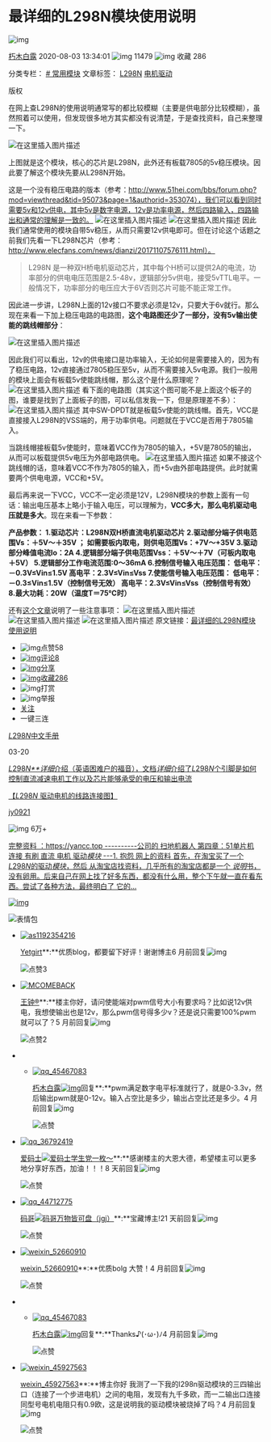 # 最详细的L298N模块使用说明

![img](https://csdnimg.cn/release/blogv2/dist/pc/img/original.png)

[朽木白露](https://blog.csdn.net/qq_45467083) 2020-08-03 13:34:01 ![img](https://csdnimg.cn/release/blogv2/dist/pc/img/articleReadEyes.png) 11479 ![img](https://csdnimg.cn/release/blogv2/dist/pc/img/tobarCollect.png) 收藏 286

分类专栏： [# 常用模块](https://blog.csdn.net/qq_45467083/category_9551195.html) 文章标签： [L298N](https://www.csdn.net/tags/MtjaEg2sNTY3NDQtYmxvZwO0O0OO0O0O.html) [电机驱动](https://www.csdn.net/tags/MtTaEg2sMTA2NTktYmxvZwO0O0OO0O0O.html)

版权

在网上查L298N的使用说明通常写的都比较模糊（主要是供电部分比较模糊），虽然照着可以使用，但发现很多地方其实都没有说清楚，于是查找资料，自己来整理一下。

![在这里插入图片描述](https://img-blog.csdnimg.cn/20200803130654485.png?x-oss-process=image/watermark,type_ZmFuZ3poZW5naGVpdGk,shadow_10,text_aHR0cHM6Ly9ibG9nLmNzZG4ubmV0L3FxXzQ1NDY3MDgz,size_16,color_FFFFFF,t_70)

上图就是这个模块，核心的芯片是L298N，此外还有板载7805的5v稳压模块。因此要了解这个模块先要从L298N开始。

这是一个没有稳压电路的版本（参考：http://www.51hei.com/bbs/forum.php?mod=viewthread&tid=95073&page=1&authorid=353074），我们可以看到同时需要5v和12v供电，其中5v是数字电源，12v是功率电源，然后四路输入，四路输出和通常的理解是一致的。
![在这里插入图片描述](https://img-blog.csdnimg.cn/20200803130817922.png?x-oss-process=image/watermark,type_ZmFuZ3poZW5naGVpdGk,shadow_10,text_aHR0cHM6Ly9ibG9nLmNzZG4ubmV0L3FxXzQ1NDY3MDgz,size_16,color_FFFFFF,t_70)
![在这里插入图片描述](https://img-blog.csdnimg.cn/2020080313085380.png?x-oss-process=image/watermark,type_ZmFuZ3poZW5naGVpdGk,shadow_10,text_aHR0cHM6Ly9ibG9nLmNzZG4ubmV0L3FxXzQ1NDY3MDgz,size_16,color_FFFFFF,t_70)
因此我们通常使用的模块自带5v稳压，从而只需要12v供电即可。但在讨论这个话题之前我们先看一下L298N芯片（参考：http://www.elecfans.com/news/dianzi/20171107576111.html）。

> L298N
> 是一种双H桥电机驱动芯片，其中每个H桥可以提供2A的电流，功率部分的供电电压范围是2.5-48v，逻辑部分5v供电，接受5vTTL电平。一般情况下，功率部分的电压应大于6V否则芯片可能不能正常工作。

因此进一步讲，L298N上面的12v接口不要求必须是12v，只要大于6v就行。那么现在来看一下加上稳压电路的电路图，**这个电路图还少了一部分，没有5v输出使能的跳线帽部分**：

![在这里插入图片描述](https://img-blog.csdnimg.cn/20200803131530382.png?x-oss-process=image/watermark,type_ZmFuZ3poZW5naGVpdGk,shadow_10,text_aHR0cHM6Ly9ibG9nLmNzZG4ubmV0L3FxXzQ1NDY3MDgz,size_16,color_FFFFFF,t_70)

因此我们可以看出，12v的供电接口是功率输入，无论如何是需要接入的，因为有了稳压电路，12v直接通过7805稳压至5v，从而不需要接入5v电源。我们一般用的模块上面会有板载5v使能跳线帽，那么这个是什么原理呢？
![在这里插入图片描述](https://img-blog.csdnimg.cn/2020080313152197.png?x-oss-process=image/watermark,type_ZmFuZ3poZW5naGVpdGk,shadow_10,text_aHR0cHM6Ly9ibG9nLmNzZG4ubmV0L3FxXzQ1NDY3MDgz,size_16,color_FFFFFF,t_70)
看下面的电路图（其实这个图可能不是上面这个板子的图，谁要是找到了上面板子的图，可以私信发我一下，但是原理差不多）：
![在这里插入图片描述](https://img-blog.csdnimg.cn/2020080313194346.png?x-oss-process=image/watermark,type_ZmFuZ3poZW5naGVpdGk,shadow_10,text_aHR0cHM6Ly9ibG9nLmNzZG4ubmV0L3FxXzQ1NDY3MDgz,size_16,color_FFFFFF,t_70)
其中SW-DPDT就是板载5v使能的跳线帽。首先，VCC是直接接入L298N的VSS端的，用于功率供电。问题就在于VCC是否用于7805输入。

当跳线帽接板载5v使能时，意味着VCC作为7805的输入，+5V是7805的输出，从而可以板载提供5v电压为外部电路供电。
![在这里插入图片描述](https://img-blog.csdnimg.cn/20200803132413621.png?x-oss-process=image/watermark,type_ZmFuZ3poZW5naGVpdGk,shadow_10,text_aHR0cHM6Ly9ibG9nLmNzZG4ubmV0L3FxXzQ1NDY3MDgz,size_16,color_FFFFFF,t_70)
如果不接这个跳线帽的话，意味着VCC不作为7805的输入，而+5v由外部电路提供。此时就需要两个供电电源，VCC和+5V。

最后再来说一下VCC，VCC不一定必须是12V，L298N模块的参数上面有一句话：输出电压基本上略小于输入电压，可以理解为，**VCC多大，那么电机驱动电压就是多大**。现在来看一下参数：

**产品参数：
1.驱动芯片：L298N双H桥直流电机驱动芯片
2.驱动部分端子供电范围Vs：＋5V～＋35V ； 如需要板内取电，则供电范围Vs：+7V～+35V
3.驱动部分峰值电流Io：2A
4.逻辑部分端子供电范围Vss：＋5V～＋7V（可板内取电＋5V）
5.逻辑部分工作电流范围:0～36mA
6.控制信号输入电压范围：
低电平：－0.3V≤Vin≤1.5V
高电平：2.3V≤Vin≤Vss
7.使能信号输入电压范围：
低电平：－0.3≤Vin≤1.5V（控制信号无效）
高电平：2.3V≤Vin≤Vss（控制信号有效）
8.最大功耗：20W（温度T＝75℃时）**

还有[这个文章](https://wenku.baidu.com/view/bdb372f283c4bb4cf7ecd1da.html)说明了一些注意事项：
![在这里插入图片描述](https://img-blog.csdnimg.cn/20200803133007687.png)
![在这里插入图片描述](https://img-blog.csdnimg.cn/2020080313302428.png)
![在这里插入图片描述](https://img-blog.csdnimg.cn/2020080313303715.png?x-oss-process=image/watermark,type_ZmFuZ3poZW5naGVpdGk,shadow_10,text_aHR0cHM6Ly9ibG9nLmNzZG4ubmV0L3FxXzQ1NDY3MDgz,size_16,color_FFFFFF,t_70)
原文链接：[最详细的L298N模块使用说明](https://mp.weixin.qq.com/s?__biz=MzUzNTk1OTk0Mw==&mid=2247485220&idx=1&sn=07e151782434981fedce05ab79a7e19e&chksm=fafcc7cccd8b4eda27685e018abf870b321ecdd3247b29cf65f15158914fa98a9565f2331fb8&token=434711069&lang=zh_CN#rd)



- ![img](https://csdnimg.cn/release/blogv2/dist/pc/img/tobarThumbUp.png)点赞58
- [![img](https://csdnimg.cn/release/blogv2/dist/pc/img/tobarComment.png)评论8](https://blog.csdn.net/qq_45467083/article/details/107761406#commentBox)
- [![img](https://csdnimg.cn/release/blogv2/dist/pc/img/tobarShare.png)分享](javascript:;)
- [![img](https://csdnimg.cn/release/blogv2/dist/pc/img/tobarCollect.png)收藏286](javascript:;)
- ![img](https://csdnimg.cn/release/blogv2/dist/pc/img/tobarReward.png)打赏
- ![img](https://csdnimg.cn/release/blogv2/dist/pc/img/tobarReport.png)举报
- [关注](javascript:;)
- 一键三连

[*L*298*N*中文手册](https://download.csdn.net/download/qq_33940805/10298530)

03-20

[*L*298*N**详细*介绍（英语困难户的福音），文档*详细*介绍了*L*298*N*个引脚是如何控制直流减速电机工作以及芯片能够承受的电压和输出电流](https://download.csdn.net/download/qq_33940805/10298530)

[【*L*298*N* 驱动电机的线路连接图】](https://blog.csdn.net/ca1m0921/article/details/80569721)

[jy0921](https://blog.csdn.net/ca1m0921)

![img](https://csdnimg.cn/release/blogv2/dist/pc/img/readCountBlack.png) 6万+

[完整资料 ：https://ya*n*cc.top ----------公司的 扫地机器人 第四章：51单片机 连接 有刷 直流 电机 驱动*模块* ---1. 抱怨 网上的资料 首先，在淘宝买了一个*L*298*N*的驱动*模块*，然后 从淘宝店找资料，几乎所有的淘宝店都是一个 *说明*书，没有卵用。后来自己在网上找了好多东西，都没有什么用，整个下午就一直在看东西。尝试了各种方法，最终明白了 它的...](https://blog.csdn.net/ca1m0921/article/details/80569721)





[![img](https://profile.csdnimg.cn/0/5/1/3_weixin_45710390)](https://blog.csdn.net/weixin_45710390)

![表情包](https://csdnimg.cn/release/blogv2/dist/pc/img/emoticon.png)



- [![as1192354216](https://profile.csdnimg.cn/8/E/8/3_as1192354216)](https://blog.csdn.net/as1192354216)

  [Yetgirt](https://blog.csdn.net/as1192354216)**:**优质blog，都要留下好评！谢谢博主6 月前回复![img](https://csdnimg.cn/release/blogv2/dist/pc/img/commentMore.png)

  ![点赞](https://csdnimg.cn/release/blogv2/dist/pc/img/commentUnHeart.png)3

- [![MCOMEBACK](https://profile.csdnimg.cn/F/7/B/3_mcomeback)](https://blog.csdn.net/MCOMEBACK)

  [王钟®](https://blog.csdn.net/MCOMEBACK)**:**楼主你好，请问使能端对pwm信号大小有要求吗？比如说12v供电，我想使输出也是12v，那么pwm信号得多少v？还是说只需要100%pwm就可以了？5 月前回复![img](https://csdnimg.cn/release/blogv2/dist/pc/img/commentMore.png)

  ![点赞](https://csdnimg.cn/release/blogv2/dist/pc/img/commentUnHeart.png)2

- - [![qq_45467083](https://profile.csdnimg.cn/7/0/3/3_qq_45467083)](https://blog.csdn.net/qq_45467083)

    [朽木白露![img](https://csdnimg.cn/release/blogv2/dist/components/img/bloger@2x.png)](https://blog.csdn.net/qq_45467083)回复**:**pwm满足数字电平标准就行了，就是0-3.3v，然后输出pwm就是0-12v。输入占空比是多少，输出占空比还是多少。4 月前回复![img](https://csdnimg.cn/release/blogv2/dist/pc/img/commentMore.png)

    ![点赞](https://csdnimg.cn/release/blogv2/dist/pc/img/commentUnHeart.png)

- [![qq_36792419](https://profile.csdnimg.cn/C/2/C/3_qq_36792419)](https://blog.csdn.net/qq_36792419)

  [爱码士![爱码士](https://csdnimg.cn/release/blogv2/dist/components/img/commentTagArrowBlack.png)](https://blog.csdn.net/blogdevteam/article/details/103478461)[学生党一枚～](https://blog.csdn.net/qq_36792419)**:**感谢楼主的大恩大德，希望楼主可以更多地分享好东西，加油！！！8 天前回复![img](https://csdnimg.cn/release/blogv2/dist/pc/img/commentMore.png)

  ![点赞](https://csdnimg.cn/release/blogv2/dist/pc/img/commentUnHeart.png)

- [![qq_44712775](https://profile.csdnimg.cn/E/1/3/3_qq_44712775)](https://blog.csdn.net/qq_44712775)

  [码哥![码哥](https://csdnimg.cn/release/blogv2/dist/components/img/commentTagArrowBlack.png)](https://blog.csdn.net/blogdevteam/article/details/103478461)[万物皆可盘（jgj）](https://blog.csdn.net/qq_44712775)**:**宝藏博主!21 天前回复![img](https://csdnimg.cn/release/blogv2/dist/pc/img/commentMore.png)

  ![点赞](https://csdnimg.cn/release/blogv2/dist/pc/img/commentUnHeart.png)

- [![weixin_52660910](https://profile.csdnimg.cn/4/2/2/3_weixin_52660910)](https://blog.csdn.net/weixin_52660910)

  [weixin_52660910](https://blog.csdn.net/weixin_52660910)**:**优质bolg 大赞！4 月前回复![img](https://csdnimg.cn/release/blogv2/dist/pc/img/commentMore.png)

  ![点赞](https://csdnimg.cn/release/blogv2/dist/pc/img/commentUnHeart.png)

- - [![qq_45467083](https://profile.csdnimg.cn/7/0/3/3_qq_45467083)](https://blog.csdn.net/qq_45467083)

    [朽木白露![img](https://csdnimg.cn/release/blogv2/dist/components/img/bloger@2x.png)](https://blog.csdn.net/qq_45467083)回复**:**Thanks♪(･ω･)ﾉ4 月前回复![img](https://csdnimg.cn/release/blogv2/dist/pc/img/commentMore.png)

    ![点赞](https://csdnimg.cn/release/blogv2/dist/pc/img/commentUnHeart.png)

- [![weixin_45927563](https://profile.csdnimg.cn/C/2/D/3_weixin_45927563)](https://blog.csdn.net/weixin_45927563)

  [weixin_45927563](https://blog.csdn.net/weixin_45927563)**:**博主你好 我测了一下我的l298n驱动模块的三四输出口（连接了一个步进电机）之间的电阻，发现有九千多欧，而一二输出口连接同型号电机电阻只有0.9欧，这是说明我的驱动模块被烧掉了吗？4 月前回复![img](https://csdnimg.cn/release/blogv2/dist/pc/img/commentMore.png)

  ![点赞](https://csdnimg.cn/release/blogv2/dist/pc/img/commentUnHeart.png)